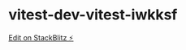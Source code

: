 # vitest-dev-vitest-iwkksf

[Edit on StackBlitz ⚡️](https://stackblitz.com/edit/vitest-dev-vitest-iwkksf)
